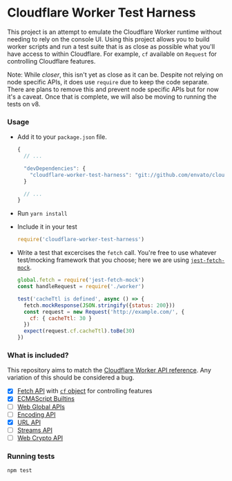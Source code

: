 # Cloudflare Worker Test Harness

This project is an attempt to emulate the Cloudflare Worker runtime
without needing to rely on the console UI. Using this project allows you
to build worker scripts and run a test suite that is as close as
possible what you'll have access to within Cloudflare. For example, `cf`
available on `Request` for controlling Cloudflare features.

Note: While _closer_, this isn't yet as close as it can be. Despite not
relying on node specific APIs, it does use `require` due to keep the
code separate. There are plans to remove this and prevent node specific
APIs but for now it's a caveat. Once that is complete, we will also be
moving to running the tests on v8.

### Usage

- Add it to your `package.json` file.

  ```js
  {
    // ...

    "devDependencies": {
      "cloudflare-worker-test-harness": "git://github.com/envato/cloudflare-worker-test-harness.git#master"
    }

    // ...
  }
  ```

- Run `yarn install`
- Include it in your test

  ```js
  require('cloudflare-worker-test-harness')
  ```

- Write a test that excercises the `fetch` call. You're free to use
  whatever test/mocking framework that you choose; here we are using
  [`jest-fetch-mock`][jest_mock_url].

  ```js
  global.fetch = require('jest-fetch-mock')
  const handleRequest = require('./worker')

  test('cacheTtl is defined', async () => {
    fetch.mockResponse(JSON.stringify({status: 200}))
    const request = new Request('http://example.com/', {
      cf: { cacheTtl: 30 }
    })
    expect(request.cf.cacheTtl).toBe(30)
  })
  ```

### What is included?

This repository aims to match the [Cloudflare Worker API
reference][worker_api_reference]. Any variation of this should be
considered a bug.

- [x] [Fetch API][fetch_api_docs] with [`cf` object][cf_feature_docs] for controlling features
- [x] [ECMAScript Builtins][emcascript_api_docs]
- [ ] [Web Global APIs][web_global_api_docs]
- [ ] [Encoding API][encoding_api_docs]
- [x] [URL API][url_api_docs]
- [ ] [Streams API][streams_api_docs]
- [ ] [Web Crypto API][web_crypto_api_docs]

### Running tests

```
npm test
```

[jest_mock_url]: https://www.npmjs.com/package/jest-fetch-mock
[worker_api_reference]: https://developers.cloudflare.com/workers/reference/
[fetch_api_docs]: https://developer.mozilla.org/docs/Web/API/Fetch_API
[cf_feature_docs]: https://developers.cloudflare.com/workers/reference/cloudflare-features/
[emcascript_api_docs]: https://developer.mozilla.org/en-US/docs/Web/JavaScript/Reference
[web_global_api_docs]: https://developer.mozilla.org/docs/Web/API/WindowOrWorkerGlobalScope
[encoding_api_docs]: https://developer.mozilla.org/docs/Web/API/Encoding_API
[url_api_docs]: https://developer.mozilla.org/docs/Web/API/URL
[streams_api_docs]: https://developer.mozilla.org/docs/Web/API/Streams_API
[web_crypto_api_docs]: https://developer.mozilla.org/docs/Web/API/Web_Crypto_API
